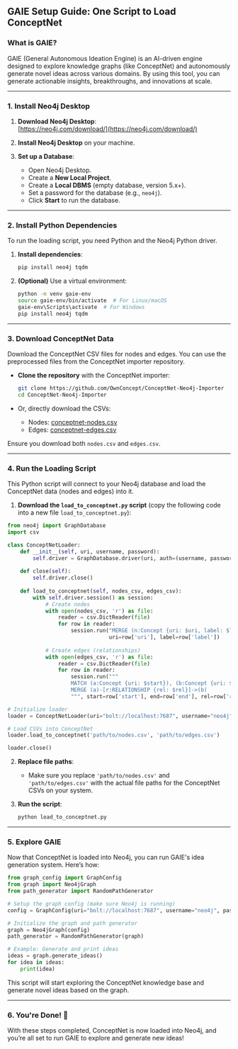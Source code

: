 
## GAIE Setup Guide: One Script to Load ConceptNet

### What is GAIE?

GAIE (General Autonomous Ideation Engine) is an AI-driven engine designed to explore knowledge graphs (like ConceptNet) and autonomously generate novel ideas across various domains. By using this tool, you can generate actionable insights, breakthroughs, and innovations at scale.

---

### 1. Install Neo4j Desktop

1. **Download Neo4j Desktop**:  
   [https://neo4j.com/download/](https://neo4j.com/download/)

2. **Install Neo4j Desktop** on your machine.

3. **Set up a Database**:  
   - Open Neo4j Desktop.
   - Create a **New Local Project**.
   - Create a **Local DBMS** (empty database, version 5.x+).
   - Set a password for the database (e.g., `neo4j`).
   - Click **Start** to run the database.

---

### 2. Install Python Dependencies

To run the loading script, you need Python and the Neo4j Python driver.

1. **Install dependencies**:
   ```bash
   pip install neo4j tqdm
   ```

2. **(Optional)** Use a virtual environment:
   ```bash
   python -m venv gaie-env
   source gaie-env/bin/activate  # For Linux/macOS
   gaie-env\Scripts\activate  # For Windows
   pip install neo4j tqdm
   ```

---

### 3. Download ConceptNet Data

Download the ConceptNet CSV files for nodes and edges. You can use the preprocessed files from the ConceptNet importer repository.

- **Clone the repository** with the ConceptNet importer:
   ```bash
   git clone https://github.com/OwnConcept/ConceptNet-Neo4j-Importer
   cd ConceptNet-Neo4j-Importer
   ```

- Or, directly download the CSVs:
   - Nodes: [conceptnet-nodes.csv](https://raw.githubusercontent.com/OwnConcept/ConceptNet-Neo4j-Importer/master/data/csv/nodes.csv)
   - Edges: [conceptnet-edges.csv](https://raw.githubusercontent.com/OwnConcept/ConceptNet-Neo4j-Importer/master/data/csv/edges.csv)

Ensure you download both `nodes.csv` and `edges.csv`.

---

### 4. Run the Loading Script

This Python script will connect to your Neo4j database and load the ConceptNet data (nodes and edges) into it.

1. **Download the `load_to_conceptnet.py` script** (copy the following code into a new file `load_to_conceptnet.py`):

```python
from neo4j import GraphDatabase
import csv

class ConceptNetLoader:
    def __init__(self, uri, username, password):
        self.driver = GraphDatabase.driver(uri, auth=(username, password))
    
    def close(self):
        self.driver.close()
    
    def load_to_conceptnet(self, nodes_csv, edges_csv):
        with self.driver.session() as session:
            # Create nodes
            with open(nodes_csv, 'r') as file:
                reader = csv.DictReader(file)
                for row in reader:
                    session.run("MERGE (n:Concept {uri: $uri, label: $label})", 
                                uri=row['uri'], label=row['label'])
            
            # Create edges (relationships)
            with open(edges_csv, 'r') as file:
                reader = csv.DictReader(file)
                for row in reader:
                    session.run("""
                    MATCH (a:Concept {uri: $start}), (b:Concept {uri: $end})
                    MERGE (a)-[r:RELATIONSHIP {rel: $rel}]->(b)
                    """, start=row['start'], end=row['end'], rel=row['rel'])

# Initialize loader
loader = ConceptNetLoader(uri="bolt://localhost:7687", username="neo4j", password="neo4j")

# Load CSVs into ConceptNet
loader.load_to_conceptnet('path/to/nodes.csv', 'path/to/edges.csv')

loader.close()
```

2. **Replace file paths**:
   - Make sure you replace `'path/to/nodes.csv'` and `'path/to/edges.csv'` with the actual file paths for the ConceptNet CSVs on your system.

3. **Run the script**:
   ```bash
   python load_to_conceptnet.py
   ```

---

### 5. Explore GAIE

Now that ConceptNet is loaded into Neo4j, you can run GAIE's idea generation system. Here’s how:

```python
from graph_config import GraphConfig
from graph import Neo4jGraph
from path_generator import RandomPathGenerator

# Setup the graph config (make sure Neo4j is running)
config = GraphConfig(uri="bolt://localhost:7687", username="neo4j", password="neo4j")

# Initialize the graph and path generator
graph = Neo4jGraph(config)
path_generator = RandomPathGenerator(graph)

# Example: Generate and print ideas
ideas = graph.generate_ideas()
for idea in ideas:
    print(idea)
```

This script will start exploring the ConceptNet knowledge base and generate novel ideas based on the graph.

---

### 6. You're Done! 🎉

With these steps completed, ConceptNet is now loaded into Neo4j, and you’re all set to run GAIE to explore and generate new ideas!
